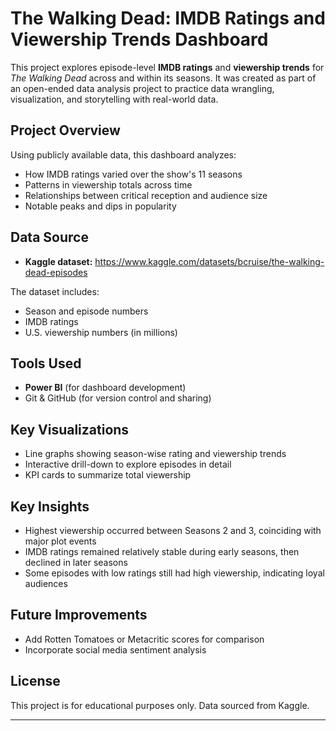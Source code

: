 # The Walking Dead: IMDB Ratings and Viewership Trends Dashboard

This project explores episode-level **IMDB ratings** and **viewership trends** for *The Walking Dead* across and within its seasons. It was created as part of an open-ended data analysis project to practice data wrangling, visualization, and storytelling with real-world data.

## Project Overview

Using publicly available data, this dashboard analyzes:

- How IMDB ratings varied over the show's 11 seasons
- Patterns in viewership totals across time
- Relationships between critical reception and audience size
- Notable peaks and dips in popularity

## Data Source

- **Kaggle dataset:** https://www.kaggle.com/datasets/bcruise/the-walking-dead-episodes

The dataset includes:
- Season and episode numbers
- IMDB ratings
- U.S. viewership numbers (in millions)

## Tools Used

- **Power BI** (for dashboard development)  
- Git & GitHub (for version control and sharing)

## Key Visualizations

- Line graphs showing season-wise rating and viewership trends
- Interactive drill-down to explore episodes in detail
- KPI cards to summarize total viewership

## Key Insights

- Highest viewership occurred between Seasons 2 and 3, coinciding with major plot events
- IMDB ratings remained relatively stable during early seasons, then declined in later seasons
- Some episodes with low ratings still had high viewership, indicating loyal audiences


## Future Improvements

- Add Rotten Tomatoes or Metacritic scores for comparison
- Incorporate social media sentiment analysis


## License

This project is for educational purposes only. Data sourced from Kaggle.

---

